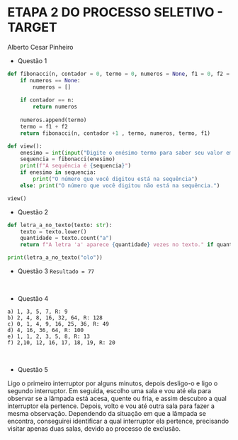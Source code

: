 # ETAPA 2 DO PROCESSO SELETIVO - TARGET
Alberto Cesar Pinheiro

- Questão 1

```python
def fibonacci(n, contador = 0, termo = 0, numeros = None, f1 = 0, f2 = 1):
    if numeros == None:
        numeros = []
    
    if contador == n:
        return numeros
    
    numeros.append(termo)
    termo = f1 + f2
    return fibonacci(n, contador +1 , termo, numeros, termo, f1)

def view():
    enesimo = int(input("Digite o enésimo termo para saber seu valor em Fibonacci: "))
    sequencia = fibonacci(enesimo)
    print(f"A sequência é {sequencia}")
    if enesimo in sequencia:
        print("O número que você digitou está na sequência")
    else: print("O número que você digitou não está na sequência.")

view()
```

- Questão 2
```python
def letra_a_no_texto(texto: str):
    texto = texto.lower()
    quantidade = texto.count("a")
    return f"A letra 'a' aparece {quantidade} vezes no texto." if quantidade > 0 else "A letra não aparece no texto."

print(letra_a_no_texto("olo"))
```

- Questão 3
``Resultado = 77``

<br>

- Questão 4
```
a) 1, 3, 5, 7, R: 9
b) 2, 4, 8, 16, 32, 64, R: 128
c) 0, 1, 4, 9, 16, 25, 36, R: 49
d) 4, 16, 36, 64, R: 100
e) 1, 1, 2, 3, 5, 8, R: 13
f) 2,10, 12, 16, 17, 18, 19, R: 20
```

<br>

- Questão 5


Ligo o primeiro interruptor por alguns minutos, depois desligo-o e ligo o segundo interruptor. Em seguida, escolho uma sala e vou até ela para observar se a lâmpada está acesa, quente ou fria, e assim descubro a qual interruptor ela pertence. Depois, volto e vou até outra sala para fazer a mesma observação. Dependendo da situação em que a lâmpada se encontra, conseguirei identificar a qual interruptor ela pertence, precisando visitar apenas duas salas, devido ao processo de exclusão.